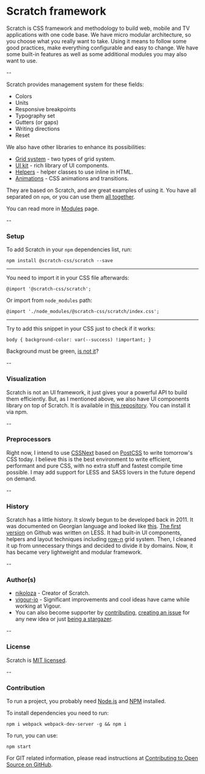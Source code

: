 # Scratch framework

Scratch is CSS framework and methodology to build web, mobile and TV applications with one code base. We have micro modular architecture, so you choose what you really want to take. Using it means to follow some good practices, make everything configurable and easy to change. We have some built-in features as well as some additional modules you may also want to use.

--

Scratch provides management system for these fields:

- Colors
- Units
- Responsive breakpoints
- Typography set
- Gutters (or gaps)
- Writing directions
- Reset

We also have other libraries to enhance its possibilities:

- [Grid system](https://github.com/scratch-css/grid) - two types of grid system.
- [UI kit](https://github.com/scratch-css/ui) - rich library of UI components.
- [Helpers](https://github.com/scratch-css/helpers) - helper classes to use inline in HTML.
- [Animations](https://github.com/scratch-css/animations) - CSS animations and transitions.

They are based on Scratch, and are great examples of using it. You have all separated on `npm`, or you can use them [all together](https://github.com/scratch-css/all). 

You can read more in [Modules](modules.html) page.


--

### Setup 

To add Scratch in your `npm` dependencies list, run:

    npm install @scratch-css/scratch --save

---
    
You need to import it in your CSS file afterwards:
  
    @import '@scratch-css/scratch';
    
Or import from `node_modules` path:

    @import './node_modules/@scratch-css/scratch/index.css';

---

Try to add this snippet in your CSS just to check if it works:

    body { background-color: var(--success) !important; }
    
Background must be green, [is not it](https://github.com/scratch-css/scratch/issues)?

--

### Visualization 
Scratch is not an UI framework, it just gives your a powerful API to build them efficiently. But, as I mentioned above, we also have UI components library on top of Scratch. It is available in [this repository](https://github.com/scratch-css/ui). You can install it via npm.

--

### Preprocessors 
Right now, I intend to use [CSSNext](http://cssnext.io/) based on [PostCSS](http://postcss.org/) to write tomorrow's CSS today. I believe this is the best environment to write efficient, performant and pure CSS, with no extra stuff and fastest compile time possible. I may add support for LESS and SASS lovers in the future depend on demand.

--

### History 
Scratch has a little history. It slowly begun to be developed back in 2011. It was documented on Georgian language and looked like [this](https://www.facebook.com/Radius.LLC/photos/a.293699317317685.70946.290079811012969/299426610078289/?type=3&theater). [The first version](https://github.com/nikoloza/scratch) on Github was written on LESS. It had built-in UI components, helpers and layout techniques including [row-n](https://github.com/nikoloza/row-n-grid) grid system. Then, I cleaned it up from unnecessary things and decided to divide it by domains. Now, it has became very lightweight and modular framework.


--

### Author(s)
- [nikoloza](https://github.com/nikoloza) - Creator of Scratch.
- [vigour-io](https://github.com/vigour-io) - Significant improvements and cool ideas have came while working at Vigour.
- You can also become supporter by [contributing](#contribution), [creating an issue](https://github.com/scratch-css/scratch/issues) for any new idea or just [being a stargazer](https://github.com/scratch-css/scratch/stargazers).

--

### License
Scratch is [MIT licensed](LICENSE).

--

### Contribution
To run a project, you probably need [Node.js](https://nodejs.org/en/download/) and [NPM](https://docs.npmjs.com/cli/install) installed.

To install dependencies you need to run:

    npm i webpack webpack-dev-server -g && npm i

To run, you can use:

    npm start

For GIT related information, please read instructions at [Contributing to Open Source on GitHub](https://guides.github.com/activities/contributing-to-open-source/).

